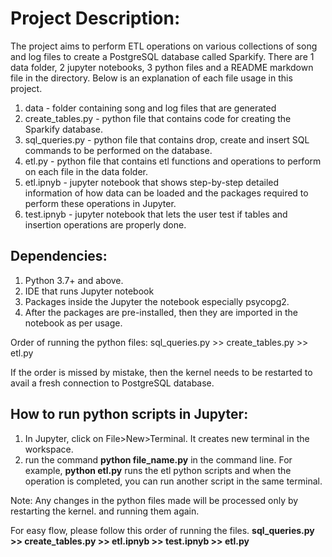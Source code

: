 # Project Description:

The project aims to perform ETL operations on various collections of song and log files to create a PostgreSQL database called Sparkify. There are 1 data folder, 2 jupyter notebooks, 3 python files and a README markdown file in the directory. Below is an explanation of each file usage in this project.

1. data - folder containing song and log files that are generated
2. create_tables.py - python file that contains code for creating the Sparkify database.
3. sql_queries.py - python file that contains drop, create and insert SQL commands to be performed on the database.
4. etl.py - python file that contains etl functions and operations to perform on each file in the data folder.
5. etl.ipnyb - jupyter notebook that shows step-by-step detailed information of how data can be loaded and the packages required to perform these operations in Jupyter.
6. test.ipnyb - jupyter notebook that lets the user test if tables and insertion operations are properly done.

## Dependencies:

1. Python 3.7+ and above.
2. IDE that runs Jupyter notebook
3. Packages inside the Jupyter the notebook especially psycopg2.
4. After the packages are pre-installed, then they are imported in the notebook as per usage.

Order of running the python files:
sql_queries.py >> create_tables.py >> etl.py

If the order is missed by mistake, then the kernel needs to be restarted to avail a fresh connection to PostgreSQL database.

## How to run python scripts in Jupyter:
1. In Jupyter, click on File>New>Terminal. It creates new terminal in the workspace.
2. run the command **python file_name.py** in the command line. For example, **python etl.py** runs the etl python scripts and when the operation is completed, you can run another script in the same terminal.

Note: Any changes in the python files made will be processed only by restarting the kernel. and running them again.

For easy flow, please follow this order of running the files.
**sql_queries.py >> create_tables.py >> etl.ipnyb >> test.ipnyb >> etl.py**